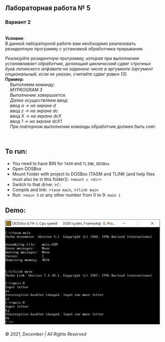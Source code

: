 ## Лабораторная работа № 5 
### Вариант 2

&nbsp;   
__Условие__:  
В данной лабораторной работе вам необходимо реализовать резидентную программу с установкой обработчика прерывания.




_Реализуйте резидентную программу, которая при выполнении устанавливает обработчик, делающий циклический сдвиг строчных букв латинского алфавита на заданное число в аргументе (аргумент опциональный, если не указан, считайте сдвиг равен 13)._   
__Пример:__  
&nbsp;&nbsp;&nbsp;&nbsp;Выполняем команду:    
&nbsp;&nbsp;&nbsp;&nbsp;_MYPROGRAM 3_  
&nbsp;&nbsp;&nbsp;&nbsp;_Выполнение завершается._   
&nbsp;&nbsp;&nbsp;&nbsp;_Далее осуществляем ввод:_   
&nbsp;&nbsp;&nbsp;&nbsp;_ввод a -> на экране d_  
&nbsp;&nbsp;&nbsp;&nbsp;_ввод z -> на экране dc_   
&nbsp;&nbsp;&nbsp;&nbsp;_ввод X -> на экране dcX_   
&nbsp;&nbsp;&nbsp;&nbsp;_ввод 1 -> на экране dcX1_  
&nbsp;&nbsp;&nbsp;&nbsp;_При повторном выполнении команды_ обработчик должен быть снят.  

&nbsp;&nbsp;&nbsp;&nbsp;  

## To run:
* You need to have BIN for `TASM` and `TLINK`, `DOSBox`
* Open DOSBox
* Mount Folder with project to DOSBox (TASM and TLINK (and help files must also be in this folder)): >`mount c <dir>`
* Switch to that drive: >`C:`
* Compile and link: >`tasm main`, >`tlink main`
* Run: >`main 5` or any other number from 0 to 9: `main i`


## Demo:  
![Screenshot from DOS-box](Capture.PNG)

 
###### © 2021, December | All Rights Reserved

